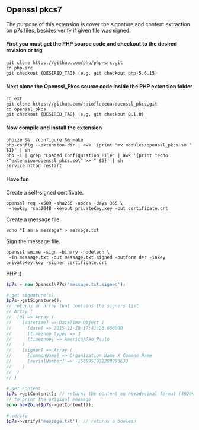 ## Openssl pkcs7

The purpose of this extension is cover the signature and content extraction on p7s files, besides verify if given file was signed.

#### First you must get the PHP source code and checkout to the desired revision or tag
    git clone https://github.com/php/php-src.git
    cd php-src
    git checkout {DESIRED_TAG} (e.g. git checkout php-5.6.15)

#### Next clone the Openssl_Pkcs source code inside the PHP extension folder
    cd ext
    git clone https://github.com/caioflucena/openssl_pkcs.git
    cd openssl_pkcs
    git checkout {DESIRED_TAG} (e.g. git checkout 0.1.0)

#### Now compile and install the extension

    phpize && ./configure && make
    php-config --extension-dir | awk '{print "mv modules/openssl_pkcs.so " $1}' | sh
    php -i | grep "Loaded Configuration File" | awk '{print "echo \"extension=openssl_pkcs.so\" >> " $5}' | sh
    service httpd restart

#### Have fun

Create a self-signed certificate.
```
openssl req -x509 -sha256 -nodes -days 365 \
 -newkey rsa:2048 -keyout privateKey.key -out certificate.crt
```
Create a message file.
```
echo "I am a message" > message.txt
```
Sign the message file.
```
openssl smime -sign -binary -nodetach \
 -in message.txt -out message.txt.signed -outform der -inkey privateKey.key -signer certificate.crt
```
PHP :)
```php
$p7s = new Openssl\P7s('message.txt.signed');

# get signature(s)
$p7s->getSignature();
// returns an array that contains the signers list
// Array (
//  [0] => Array (
//    [datetime] => DateTime Object (
//      [date] => 2015-11-20 17:41:26.000000
//      [timezone_type] => 3
//      [timezone] => America/Sao_Paulo
//    )
//    [signer] => Array (
//      [commonName] => Organization Name X Common Name
//      [serialNumber] => -1658951932288993633
//    )
//  )
// )

# get content
$p7s->getContent(); // returns the content on hexadecimal format (4920616d2061206d6573736167650a)
// to print the original message
echo hex2bin($p7s->getContent());

# verify
$p7s->verify('message.txt'); // returns a boolean
```
